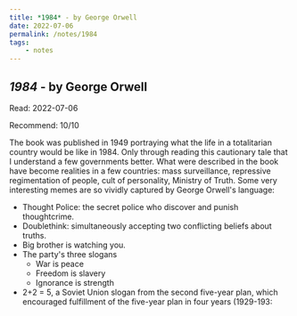 ```yaml
---
title: *1984* - by George Orwell
date: 2022-07-06
permalink: /notes/1984
tags:
    - notes
---
```


## *1984* - by George Orwell

Read: 2022-07-06

Recommend: 10/10

The book was published in 1949 portraying what the life in a totalitarian country would be like in 1984. Only through reading this cautionary tale that I understand a few governments better. What were described in the book have become realities in a few countries: mass surveillance, repressive regimentation of people, cult of personality, Ministry of Truth. Some very interesting memes are so vividly captured by George Orwell's language:

- Thought Police: the secret police who discover and punish thoughtcrime. 
- Doublethink: simultaneously accepting two conflicting beliefs about truths. 
- Big brother is watching you. 
- The party's three slogans
    - War is peace
    - Freedom is slavery
    - Ignorance is strength
- 2+2 = 5, a Soviet Union slogan from the second five-year plan, which encouraged fulfillment of the five-year plan in four years (1929-193: